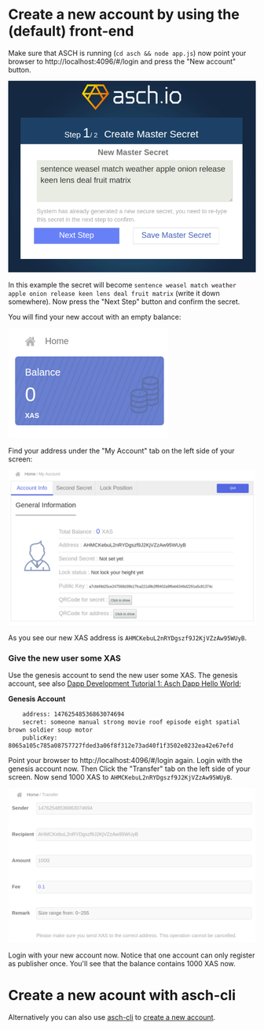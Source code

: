 # Create a new account by using the (default) front-end

Make sure that ASCH is running (`cd asch && node app.js`) now point your browser to http://localhost:4096/#/login and press the "New account" button.

![Step 1/2 Create Master Secret](./images/nextstep.png)

In this example the secret will become `sentence weasel match weather apple onion release keen lens deal fruit matrix` (write it down somewhere). Now press the "Next Step" button and confirm the secret.

You will find your new accout with an empty balance:

![Empty balance](./images/emptybalance.png)

Find your address under the "My Account" tab on the left side of your screen:

![Your address](./images/address.png)

As you see our new XAS address is `AHMCKebuL2nRYDgszf9J2KjVZzAw95WUyB`.

### Give the new user some XAS
Use the genesis account to send the new user some XAS. The genesis account, see also [Dapp Development Tutorial 1: Asch Dapp Hello World](https://github.com/AschPlatform/asch-docs/blob/master/dapp/hello_world/en.md);

**Genesis Account**
```
    address: 14762548536863074694
    secret: someone manual strong movie roof episode eight spatial brown soldier soup motor
    publicKey: 8065a105c785a08757727fded3a06f8f312e73ad40f1f3502e0232ea42e67efd
```

Point your browser to http://localhost:4096/#/login again. Login with the genesis account now. Then Click the "Transfer" tab on the left side of your screen. Now send 1000 XAS to `AHMCKebuL2nRYDgszf9J2KjVZzAw95WUyB`.

![Pay](./images/pay.png)

Login with your new account now. Notice that one account can only register as publisher once. You'll see that the balance contains 1000 XAS now. 

# Create a new acount with asch-cli
Alternatively you can also use [asch-cli](https://github.com/AschPlatform/asch-cli) to [create a new account](https://github.com/AschPlatform/asch-docs/blob/master/dapp/hello_world/en.md#6-prepare-account-for-dapp-registration).


